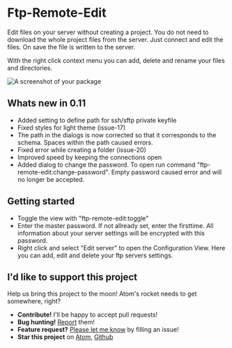 # Ftp-Remote-Edit

Edit files on your server without creating a project.
You do not need to download the whole project files from the server.
Just connect and edit the files. On save the file is written to the server.   

With the right click context menu you can add, delete and rename your files and directories.

![A screenshot of your package](https://raw.githubusercontent.com/h3imdall/ftp-remote-edit/master/screenshot.png)

## Whats new in 0.11
- Added setting to define path for ssh/sftp private keyfile
- Fixed styles for light theme (issue-17)
- The path in the dialogs is now corrected so that it corresponds to the schema. Spaces within the path caused errors.
- Fixed error while creating a folder (issue-20)
- Improved speed by keeping the connections open
- Added dialog to change the password. To open run command "ftp-remote-edit:change-password". Empty password caused error and will no longer be accepted.

## Getting started
- Toggle the view with "ftp-remote-edit:toggle"
- Enter the master password. If not allready set, enter the firsttime. All information about your server settings will be encrypted with this password.
- Right click and select "Edit server" to open the Configuration View. Here you can add, edit and delete your ftp servers settings.

## I'd like to support this project
Help us bring this project to the moon! Atom's rocket needs to get somewhere, right?
- **Contribute!** I'll be happy to accept pull requests!
- **Bug hunting!** [Report](https://github.com/h3imdall/ftp-remote-edit/issues) them!
- **Feature request?** [Please let me know](https://github.com/h3imdall/ftp-remote-edit/issues) by filling an issue!
- **Star this project** on [Atom](https://atom.io/packages/ftp-remote-edit), [Github](https://github.com/h3imdall/ftp-remote-edit)
